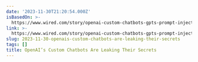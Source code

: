```yaml
---
date: '2023-11-30T21:20:54.000Z'
isBasedOn: >-
  https://www.wired.com/story/openai-custom-chatbots-gpts-prompt-injection-attacks/?utm_source=pocket-newtab-en-us
link: >-
  https://www.wired.com/story/openai-custom-chatbots-gpts-prompt-injection-attacks/?utm_source=pocket-newtab-en-us
slug: 2023-11-30-openais-custom-chatbots-are-leaking-their-secrets
tags: []
title: OpenAI’s Custom Chatbots Are Leaking Their Secrets
---
```


